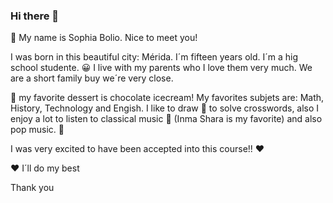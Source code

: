 ### Hi there 👋
:girl: My name is Sophia Bolio. Nice to meet you!

I was born in this beautiful city: Mérida. I´m fifteen years old.
I´m a hig school studente. :grinning:
I live with my parents who I love them very much. We are a short family buy we´re very close. 

:icecream: my favorite dessert is chocolate icecream! 
My favorites subjets are: Math, History, Technology and Engish.
I like to draw :art: to solve crosswords, also I enjoy a lot to listen to classical music :musical_note: (Inma Shara is my favorite) and also pop music. :musical_note:

I was very excited to have been accepted into this course!! :hearts:

:hearts: I´ll do my best

Thank you 
